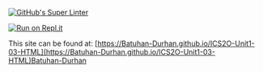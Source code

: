 [![GitHub's Super Linter](https://github.com/Batuhan-Durhan/ICS2O-Unit1-03-HTML/workflows/GitHub's%20Super%20Linter/badge.svg)](https://github.com/Batuhan-Durhan/ICS2O-Unit1-03-HTML/actions)

[![Run on Repl.it](https://repl.it/badge/github/Batuhan-Durhan/ICS2O-Unit1-03-HTML)](https://repl.it/github/Batuhan-DurhanICS2O-Unit1-03-HTML)

This site can be found at: [https://Batuhan-Durhan.github.io/ICS2O-Unit1-03-HTML](https://Batuhan-Durhan.github.io/ICS2O-Unit1-03-HTML)Batuhan-Durhan

